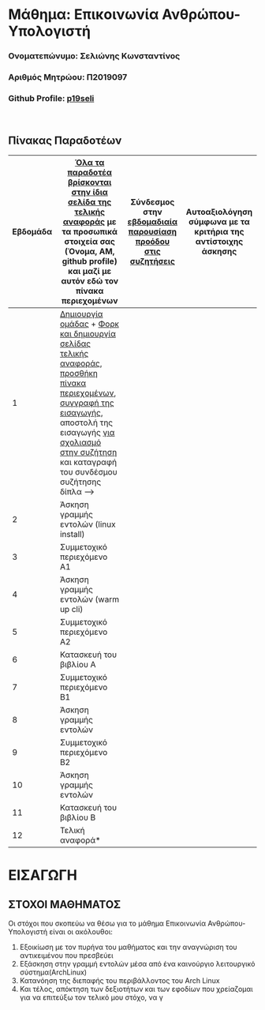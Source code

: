 # Μάθημα: Επικοινωνία Ανθρώπου-Υπολογιστή

### Ονοματεπώνυμο: Σελιώνης Κωνσταντίνος
### Αριθμός Μητρώου: Π2019097
### Github Profile: [p19seli](https://github.com/kselionis)
<br />

## Πίνακας Παραδοτέων 
| Εβδομάδα | [Όλα τα παραδοτέα βρίσκονται στην ίδια σελίδα της τελικής αναφοράς](https://courses-ionio.github.io/help/deliverables/) με τα προσωπικά στοιχεία σας (Όνομα, ΑΜ, github profile) και μαζί με αυτόν εδώ τον πίνακα περιεχομένων | Σύνδεσμος στην [εβδομαδιαία παρουσίαση προόδου στις συζητήσεις](https://github.com/courses-ionio/help/discussions/categories/show-and-tell) | Αυτοαξιολόγηση σύμφωνα με τα κριτήρια της αντίστοιχης άσκησης |
| --- | --- | --- | --- |
| 1 |  [Δημιουργία ομάδας](https://github.com/courses-ionio/hci/discussions/1794) + [Φορκ και δημιουργία σελίδας τελικής αναφοράς](https://courses-ionio.github.io/help/guide/), [προσθήκη πίνακα περιεχομένων](https://raw.githubusercontent.com/courses-ionio/hci/master/README.md), [συγγραφή της εισαγωγής](https://courses-ionio.github.io/help/intro/), αποστολή της εισαγωγής [για σχολιασμό στην συζήτηση](https://github.com/courses-ionio/help/discussions/categories/show-and-tell) και καταγραφή του συνδέσμου συζήτησης δίπλα --> | | |
| 2 | Άσκηση γραμμής εντολών (linux install) | | |
| 3 | Συμμετοχικό περιεχόμενο A1 | | |
| 4 | Άσκηση γραμμής εντολών (warm up cli) | | |
| 5 | Συμμετοχικό περιεχόμενο A2 | | |
| 6 | Κατασκευή του βιβλίου Α | | |
| 7 | Συμμετοχικό περιεχόμενο B1 | | |
| 8 | Άσκηση γραμμής εντολών | | |
| 9 | Συμμετοχικό περιεχόμενο B2 | | |
| 10 | Άσκηση γραμμής εντολών | | |
| 11 | Κατασκευή του βιβλίου Β | | |
| 12 | Τελική αναφορά* | | |

# ΕΙΣΑΓΩΓΗ

## ΣΤΟΧΟΙ ΜΑΘΗΜΑΤΟΣ
Οι στόχοι που σκοπεύω να θέσω για το μάθημα Επικοινωνία Ανθρώπου-Υπολογιστή είναι οι ακόλουθοι:
1. Εξοικίωση με τον πυρήνα του μαθήματος και την αναγνώριση του αντικειμένου που πρεσβεύει
2. Εξάσκηση στην γραμμή εντολών μέσα από ένα καινούργιο λειτουργικό σύστημα(ArchLinux)
3. Κατανόηση της διεπαφής του περιβάλλοντος του Arch Linux
4. Και τέλος, απόκτηση των δεξιοτήτων και των εφοδίων που χρείαζομαι για να επιτεύξω τον τελικό μου στόχο, να γ
